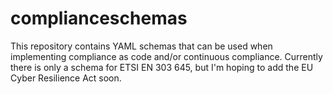 # complianceschemas

This repository contains YAML schemas that can be used when implementing compliance as code and/or continuous compliance. Currently there is only a schema for ETSI EN 303 645, but I'm hoping to add the EU Cyber Resilience Act soon. 
